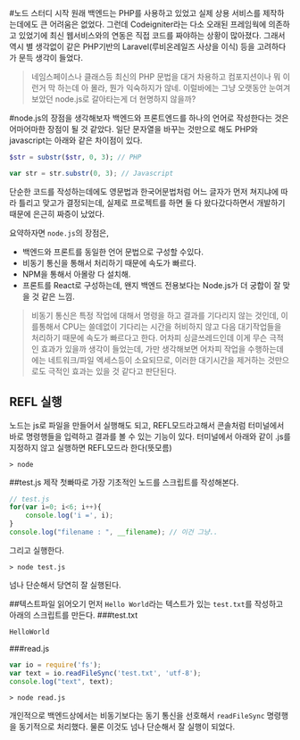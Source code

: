 #노드 스터디 시작
원래 백엔드는 PHP를 사용하고 있었고 실제 상용 서비스를 제작하는데에도 큰 어려움은 없었다. 
그런데 Codeigniter라는 다소 오래된 프레임웍에 의존하고 있었기에 최신 웹서비스와의 연동은 직접 코드를 짜야하는 상황이 많아졌다.
그래서 역시 별 생각없이 같은 PHP기반의 Laravel(루비온레일즈 사상을 이식) 등을 고려하다가 문득 생각이 들었다.
>네임스페이스나 클래스등 최신의 PHP 문법을 대거 차용하고 컴포지션이나 뭐 이런거 막 하는데 아 몰라, 뭔가 익숙하지가 않네. 
>이럴바에는 그냥 오랫동안 눈여겨 보았던 node.js로 갈아타는게 더 현명하지 않을까?

#node.js의 장점을 생각해보자
백엔드와 프론트엔드를 하나의 언어로 작성한다는 것은 어마어마한 장점이 될 것 같았다. 일단 문자열을 바꾸는 것만으로 해도 PHP와
javascript는 아래와 같은 차이점이 있다. 
```PHP
$str = substr($str, 0, 3); // PHP
```
```Javascript
var str = str.substr(0, 3); // Javascript
```
단순한 코드를 작성하는데에도 영문법과 한국어문법처럼 어느 글자가 먼저 쳐지냐에 따라
틀리고 맞고가 결정되는데, 실제로 프로젝트를 하면 둘 다 왔다갔다하면서 개발하기 때문에 은근히 짜증이 났었다.

요약하자면 `node.js`의 장점은,
* 백엔드와 프론트를 동일한 언어 문법으로 구성할 수있다.
* 비동기 통신을 통해서 처리하기 때문에 속도가 빠르다.
* NPM을 통해서 아몰랑 다 설치해.
* 프론트를 React로 구성하는데, 왠지 백엔드 전용보다는 Node.js가 더 궁합이 잘 맞을 것 같은 느낌.

> 비동기 통신은 특정 작업에 대해서 명령을 하고 결과를 기다리지 않는 것인데, 이를통해서 CPU는 쓸데없이 기다리는 시간을
> 허비하지 않고 다음 대기작업들을 처리하기 때문에 속도가 빠르다고 한다. 어차피 싱글쓰레드인데 이게 무슨 극적인 효과가
> 있을까 생각이 들었는데, 가만 생각해보면 어차피 작업을 수행하는데에는 네트워크/파일 엑세스등이 소요되므로,
> 이러한 대기시간을 제거하는 것만으로도 극적인 효과는 있을 것 같다고 판단된다.

## REFL 실행
노드는 js로 파일을 만들어서 실행해도 되고, REFL모드라고해서 콘솔처럼 터미널에서 바로 명령행들을 입력하고 결과를 볼 수 있는
기능이 있다. 터미널에서 아래와 같이 .js를 지정하지 않고 실행하면 REFL모드라 한다(뜻모름)
```
> node
```

##test.js 제작
첫빠따로 가장 기초적인 노드를 스크립트를 작성해본다.
```Javascript
// test.js
for(var i=0; i<6; i++){
	console.log('i =', i);
}
console.log("filename : ", __filename); // 이건 그냥..
```
그리고 실행한다.
```
> node test.js
```
넘나 단순해서 당연히 잘 실행된다.

##텍스트파일 읽어오기
먼저 `Hello World`라는 텍스트가 있는 `test.txt`를 작성하고 아래의 스크립트를 만든다.
###test.txt
```
HelloWorld
```
###read.js
```Javascript
var io = require('fs');
var text = io.readFileSync('test.txt', 'utf-8');
console.log("text", text);
```
```
> node read.js
```
개인적으로 백엔드상에서는 비동기보다는 동기 통신을 선호해서 `readFileSync` 명령행을 동기적으로 처리했다. 
물론 이것도 넘나 단순해서 잘 실행이 되었다. 
